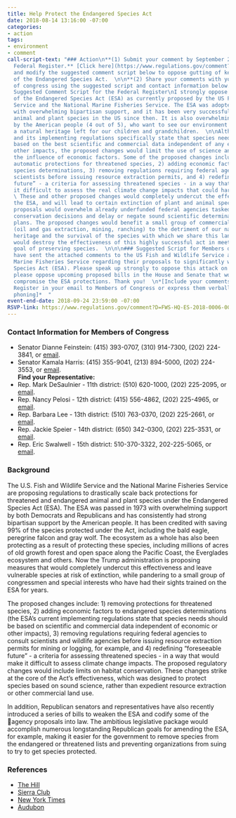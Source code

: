 ```yaml
---
title: Help Protect the Endangered Species Act
date: 2018-08-14 13:16:00 -07:00
categories:
- action
tags:
- environment
- comment
call-script-text: "### Action\n**(1) Submit your comment by September 24th to the
  Federal Register.** [Click here](https://www.regulations.gov/comment?D=FWS-HQ-ES-2018-0006-0001)
  and modify the suggested comment script below to oppose gutting of key provisions
  of the Endangered Species Act.  \n\n**(2) Share your comments with your members
  of congress using the suggested script and contact information below.**  \n\n###
  Suggested Comment Script for the Federal Register\nI strongly oppose any weakening
  of the Endangered Species Act (ESA) as currently proposed by the US Fish and Wildlife
  Service and the National Marine Fisheries Service. The ESA was adopted in 1973,
  with overwhelming bipartisan support, and it has been very successful in preserving
  animal and plant species in the US since then. It is also overwhelmingly supported
  by the American people (4 out of 5), who want to see our environment protected and
  a natural heritage left for our children and grandchildren.  \n\nAlthough the ESA
  and its implementing regulations specifically state that species needs should be
  based on the best scientific and commercial data independent of any economic or
  other impacts, the proposed changes would limit the use of science and increase
  the influence of economic factors. Some of the proposed changes include: 1) removing
  automatic protections for threatened species, 2) adding economic factors to endangered
  species determinations, 3) removing regulations requiring federal agencies to consult
  scientists before issuing resource extraction permits, and 4) redefining “foreseeable
  future” - a criteria for assessing threatened species - in a way that would make
  it difficult to assess the real climate change impacts that could harm species.
  \ These and other proposed changes would completely undercut the effectiveness of
  the ESA, and will lead to certain extinction of plant and animal species. These
  proposals would overwhelm already underfunded federal agencies tasked with making
  conservation decisions and delay or negate sound scientific determinations and recovery
  plans. The proposed changes would benefit a small group of commercial interests
  (oil and gas extraction, mining, ranching) to the detriment of our nation’s national
  heritage and the survival of the species with which we share this land. The changes
  would destroy the effectiveness of this highly successful act in meeting its intended
  goal of preserving species.  \n\n\n### Suggested Script for Members of Congress\nI
  have sent the attached comments to the US Fish and Wildlife Service and National
  Marine Fisheries Service regarding their proposals to significantly weaken the Endangered
  Species Act (ESA). Please speak up strongly to oppose this attack on the ESA and
  please oppose upcoming proposed bills in the House and Senate that would greatly
  compromise the ESA protections. Thank you!  \n*[Include your comments to the Federal
  Register in your email to Members of Congress or express them verbally if you are
  phoning]*  "
event-end-date: 2018-09-24 23:59:00 -07:00
RSVP-link: https://www.regulations.gov/comment?D=FWS-HQ-ES-2018-0006-0001
---
```


### Contact Information for Members of Congress
  * Senator Dianne Feinstein: (415) 393-0707, (310) 914-7300, (202) 224-3841, or [email](https://www.feinstein.senate.gov/public/index.cfm/e-mail-me).  
  * Senator Kamala Harris: (415) 355-9041, (213) 894-5000, (202) 224-3553, or [email](https://www.harris.senate.gov/contact/email).  
**Find your Representative:**
  * Rep. Mark DeSaulnier - 11th district:  (510) 620-1000, (202) 225-2095, or [email](https://desaulnier.house.gov/contact/email).  
  * Rep. Nancy Pelosi - 12th district:  (415) 556-4862, (202) 225-4965, or [email](https://pelosi.house.gov/contact-me/email-me).  
  * Rep. Barbara Lee - 13th district:  (510) 763-0370, (202) 225-2661, or [email](https://lee.house.gov/contact/email-me).  
  * Rep. Jackie Speier - 14th district: (650) 342-0300, (202) 225-3531, or [email](https://speier.house.gov/contact/email).  
  * Rep. Eric Swalwell - 15th district: 510-370-3322, 202-225-5065, or [email](https://swalwell.house.gov/contact).  

### Background
The U.S. Fish and Wildlife Service and the National Marine Fisheries Service are proposing regulations to drastically scale back protections for threatened and endangered animal and plant species under the Endangered Species Act (ESA). The ESA was passed in 1973 with overwhelming support by both Democrats and Republicans and has consistently had strong bipartisan support by the American people. It has been credited with saving 99% of the species protected under the Act, including the bald eagle, peregrine falcon and gray wolf.  The ecosystem as a whole has also been protecting as a result of protecting these species, including millions of acres of old growth forest and open space along the Pacific Coast, the Everglades ecosystem and others.  Now the Trump administration is proposing measures that would completely undercut this effectiveness and leave vulnerable species at risk of extinction, while pandering to a small group of congressmen and special interests who have had their sights trained on the ESA for years.  

The proposed changes include: 1) removing protections for threatened species, 2) adding economic factors to endangered species determinations (the ESA’s current implementing regulations state that species needs should be based on scientific and commercial data independent of economic or other impacts), 3) removing regulations requiring federal agencies to consult scientists and wildlife agencies before issuing resource extraction permits for mining or logging, for example, and 4) redefining “foreseeable future” - a criteria for assessing threatened species - in a way that would make it difficult to assess climate change impacts. The proposed regulatory changes would include limits on habitat conservation.  These changes strike at the core of the Act’s effectiveness, which was designed to protect species based on sound science, rather than expedient resource extraction or other commercial land use.  

In addition, Republican senators and representatives have also recently introduced a series of bills to weaken the ESA and codify some of the agency proposals into law. The ambitious legislative package would accomplish numerous longstanding Republican goals for amending the ESA, for example, making it easier for the government to remove species from the endangered or threatened lists and preventing organizations from suing to try to get species protected.  

### References
* [The Hill](http://thehill.com/policy/energy-environment/396785-western-lawmakers-introduce-bills-to-amend-endangered-species-act)
* [Sierra Club](https://www.sierraclub.org/sierra/trump-administration-wants-cripple-endangered-species-act)
* [New York Times](https://www.nytimes.com/2018/07/22/opinion/editorials/zinke-interior-endangered-species.html)
* [Audubon](https://www.audubon.org/news/new-proposals-could-significantly-weaken-endangered-species-act)

